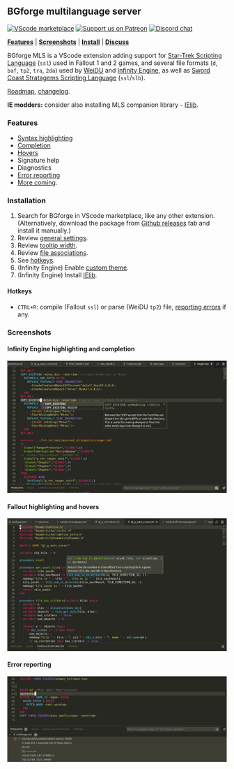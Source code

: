 ## BGforge multilanguage server
[![VScode marketplace](https://img.shields.io/visual-studio-marketplace/i/bgforge.bgforge-mls)](https://marketplace.visualstudio.com/items?itemName=BGforge.bgforge-mls)
[![Support us on Patreon](https://img.shields.io/badge/support%20us-patreon-purple)](https://www.patreon.com/BGforge)
[![Discord chat](https://img.shields.io/discord/420268540700917760?logo=discord)](https://discord.gg/4Yqfggm)

[__Features__](#features)
| [__Screenshots__](#screenshots)
| [__Install__](#installation)
| [__Discuss__](https://forums.bgforge.net/viewforum.php?f=35)

BGforge MLS is a VScode extension adding support for [Star-Trek Scripting Language](https://falloutmods.fandom.com/wiki/Fallout_1_and_Fallout_2_scripting_-_commands,_reference,_tutorials) (`ssl`) used in Fallout 1 and 2 games, and several file formats (`d`, `baf`, `tp2`, `tra`, `2da`) used by [WeiDU](https://weidu.org/~thebigg/README-WeiDU.html) and [Infinity Engine](https://iesdp.bgforge.net), as well as [Sword Coast Stratagems Scripting Language](https://www.gibberlings3.net/forums/topic/13725-coding-scripts-in-ssl-some-lessons/) (`ssl`/`slb`).

[Roadmap](https://forums.bgforge.net/viewtopic.php?f=35&t=174&p=506), [changelog](docs/changelog.md).

**IE modders:** consider also installing MLS companion library - [IElib](https://github.com/BGforgeNet/BGforge-MLS-IElib).

### Features
- [Syntax highlighting](#screenshots)
- [Completion](#infinity-engine-highlighting-and-completion)
- [Hovers](#fallout-highlighting-and-hovers)
- Signature help
- Diagnostics
- [Error reporting](#error-reporting)
- [More coming](https://forums.bgforge.net/viewtopic.php?f=35&t=174&p=506).

### Installation
1. Search for BGforge in VScode marketplace, like any other extension.
  (Alternatively, download the package from [Github releases](https://github.com/BGforgeNet/vscode-bgforge-mls/releases) tab and install it manually.)
1. Review [general settings](docs/settings.md).
1. Review [tooltip width](docs/tooltip_width.md).
1. Review [file associations](docs/file_associations.md).
1. See [hotkeys](#hotkeys).
1. (Infinity Engine) Enable [custom theme](docs/theme.md).
1. (Infinity Engine) Install [IElib](https://ielib.bgforge.net).

#### Hotkeys
- `CTRL+R`: compile (Fallout `ssl`) or parse (WeiDU `tp2`) file, [reporting errors](#error-reporting) if any.

### Screenshots
#### Infinity Engine highlighting and completion
![infinity highlighting and completion example](resources/infinity.png)

#### Fallout highlighting and hovers
![fallout highlighting and hover example](resources/fallout.png)

#### Error reporting
![error reporting example](resources/error_reporting.png)
